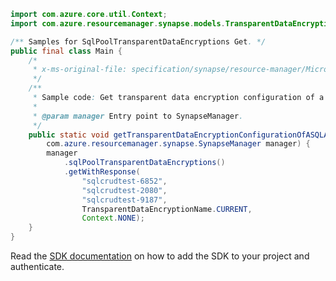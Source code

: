 ```java
import com.azure.core.util.Context;
import com.azure.resourcemanager.synapse.models.TransparentDataEncryptionName;

/** Samples for SqlPoolTransparentDataEncryptions Get. */
public final class Main {
    /*
     * x-ms-original-file: specification/synapse/resource-manager/Microsoft.Synapse/stable/2021-06-01/examples/GetSqlPoolTransparentDataEncryption.json
     */
    /**
     * Sample code: Get transparent data encryption configuration of a SQL Analytics pool.
     *
     * @param manager Entry point to SynapseManager.
     */
    public static void getTransparentDataEncryptionConfigurationOfASQLAnalyticsPool(
        com.azure.resourcemanager.synapse.SynapseManager manager) {
        manager
            .sqlPoolTransparentDataEncryptions()
            .getWithResponse(
                "sqlcrudtest-6852",
                "sqlcrudtest-2080",
                "sqlcrudtest-9187",
                TransparentDataEncryptionName.CURRENT,
                Context.NONE);
    }
}
```

Read the [SDK documentation](https://github.com/Azure/azure-sdk-for-java/blob/azure-resourcemanager-synapse_1.0.0-beta.6/sdk/synapse/azure-resourcemanager-synapse/README.md) on how to add the SDK to your project and authenticate.
